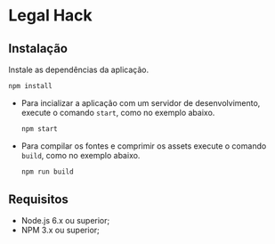 # Legal Hack

## Instalação

Instale as dependências da aplicação.

```bash
npm install
```

- Para incializar a aplicação com um servidor de desenvolvimento, execute o
  comando `start`, como no exemplo abaixo.

  ```bash
  npm start
  ```

- Para compilar os fontes e comprimir os assets execute o comando `build`, como
  no exemplo abaixo.

  ```bash
  npm run build
  ```

## Requisitos

- Node.js 6.x ou superior;
- NPM 3.x ou superior;
